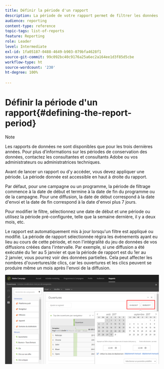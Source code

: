 ```yaml
---
title: Définir la période d'un rapport
description: La période de votre rapport permet de filtrer les données en fonction des dates choisies.
audience: reporting
content-type: reference
topic-tags: list-of-reports
feature: Reporting
role: Leader
level: Intermediate
exl-id: 1fa05187-0488-4649-b903-079bfa4628f1
source-git-commit: 99c092bc40c9176a25a6ec2a164ee1d3f85d5cbe
workflow-type: ht
source-wordcount: '230'
ht-degree: 100%

---
```


# Définir la période d&#39;un rapport{#defining-the-report-period}

>[!NOTE]
>
>Les rapports de données ne sont disponibles que pour les trois dernières années. Pour plus d’informations sur les périodes de conservation des données, contactez les consultantes et consultants Adobe ou vos administrateurs ou administratrices techniques.

Avant de lancer un rapport ou d&#39;y accéder, vous devez appliquer une période. La période donnée est accessible en haut à droite du rapport.

Par défaut, pour une campagne ou un programme, la période de filtrage commence à la date de début et termine à la date de fin du programme ou de la campagne. Pour une diffusion, la date de début correspond à la date d&#39;envoi et la date de fin correspond à la date d&#39;envoi plus 7 jours.

Pour modifier le filtre, sélectionnez une date de début et une période ou utilisez la période pré-configurée, telle que la semaine dernière, il y a deux mois, etc.

Le rapport est automatiquement mis à jour lorsqu&#39;un filtre est appliqué ou modifié. La période de rapport sélectionnée régira les événements ayant eu lieu au cours de cette période, et non l&#39;intégralité du jeu de données de vos diffusions créées dans l&#39;intervalle. Par exemple, si une diffusion a été exécutée du 1er au 5 janvier et que la période de rapport est du 1er au 2 janvier, vous pourrez voir des données partielles. Cela peut affecter les nombres d&#39;ouvertures/de clics, car les ouvertures et les clics peuvent se produire même un mois après l&#39;envoi de la diffusion.

![](assets/campaign_reports_5.png)
